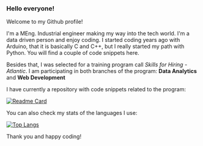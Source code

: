 ### Hello everyone! 

Welcome to my Github profile!

I'm a MEng. Industrial engineer making my way into the tech world. I'm a data driven person and enjoy coding. I started coding years ago with Arduino, that it is basically C and C++, but I really started my path with Python. You will find a couple of code snippets here.

Besides that, I was selected for a training program call _Skills for Hiring - Atlantic_. I am participating in both branches of the program: **Data Analytics** and **Web Development**

I have currently a repository with code snippets related to the program:

[![Readme Card](https://github-readme-stats.vercel.app/api/pin/?username=JG-Ancona&repo=DigitalNovaScotia&theme=github_dark)](https://github.com/JG-Ancona/DigitalNovaScotia)

You can also check my stats of the languages I use:

[![Top Langs](https://github-readme-stats.vercel.app/api/top-langs/?username=JG-Ancona&layout=compact&theme=github_dark)](https://github.com/JG-Ancona/github-readme-stats)


Thank you and happy coding!
